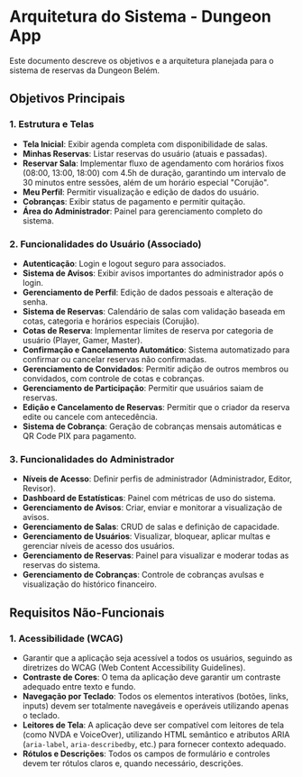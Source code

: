 # Arquitetura do Sistema - Dungeon App

Este documento descreve os objetivos e a arquitetura planejada para o sistema de reservas da Dungeon Belém.

## Objetivos Principais

### 1. Estrutura e Telas
- **Tela Inicial**: Exibir agenda completa com disponibilidade de salas.
- **Minhas Reservas**: Listar reservas do usuário (atuais e passadas).
- **Reservar Sala**: Implementar fluxo de agendamento com horários fixos (08:00, 13:00, 18:00) com 4.5h de duração, garantindo um intervalo de 30 minutos entre sessões, além de um horário especial "Corujão".
- **Meu Perfil**: Permitir visualização e edição de dados do usuário.
- **Cobranças**: Exibir status de pagamento e permitir quitação.
- **Área do Administrador**: Painel para gerenciamento completo do sistema.

### 2. Funcionalidades do Usuário (Associado)
- **Autenticação**: Login e logout seguro para associados.
- **Sistema de Avisos**: Exibir avisos importantes do administrador após o login.
- **Gerenciamento de Perfil**: Edição de dados pessoais e alteração de senha.
- **Sistema de Reservas**: Calendário de salas com validação baseada em cotas, categoria e horários especiais (Corujão).
- **Cotas de Reserva**: Implementar limites de reserva por categoria de usuário (Player, Gamer, Master).
- **Confirmação e Cancelamento Automático**: Sistema automatizado para confirmar ou cancelar reservas não confirmadas.
- **Gerenciamento de Convidados**: Permitir adição de outros membros ou convidados, com controle de cotas e cobranças.
- **Gerenciamento de Participação**: Permitir que usuários saiam de reservas.
- **Edição e Cancelamento de Reservas**: Permitir que o criador da reserva edite ou cancele com antecedência.
- **Sistema de Cobrança**: Geração de cobranças mensais automáticas e QR Code PIX para pagamento.

### 3. Funcionalidades do Administrador
- **Níveis de Acesso**: Definir perfis de administrador (Administrador, Editor, Revisor).
- **Dashboard de Estatísticas**: Painel com métricas de uso do sistema.
- **Gerenciamento de Avisos**: Criar, enviar e monitorar a visualização de avisos.
- **Gerenciamento de Salas**: CRUD de salas e definição de capacidade.
- **Gerenciamento de Usuários**: Visualizar, bloquear, aplicar multas e gerenciar níveis de acesso dos usuários.
- **Gerenciamento de Reservas**: Painel para visualizar e moderar todas as reservas do sistema.
- **Gerenciamento de Cobranças**: Controle de cobranças avulsas e visualização do histórico financeiro.

## Requisitos Não-Funcionais

### 1. Acessibilidade (WCAG)
- Garantir que a aplicação seja acessível a todos os usuários, seguindo as diretrizes do WCAG (Web Content Accessibility Guidelines).
- **Contraste de Cores**: O tema da aplicação deve garantir um contraste adequado entre texto e fundo.
- **Navegação por Teclado**: Todos os elementos interativos (botões, links, inputs) devem ser totalmente navegáveis e operáveis utilizando apenas o teclado.
- **Leitores de Tela**: A aplicação deve ser compatível com leitores de tela (como NVDA e VoiceOver), utilizando HTML semântico e atributos ARIA (`aria-label`, `aria-describedby`, etc.) para fornecer contexto adequado.
- **Rótulos e Descrições**: Todos os campos de formulário e controles devem ter rótulos claros e, quando necessário, descrições.
